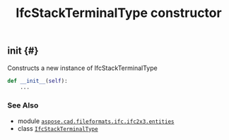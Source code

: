 ﻿---
title: IfcStackTerminalType constructor
second_title: Aspose.CAD for Python via .NET API References
description: 
type: docs
weight: 10
url: /python-net/aspose.cad.fileformats.ifc.ifc2x3.entities/ifcstackterminaltype/__init__/
is_root: false
---

## __init__ {#}

Constructs a new instance of IfcStackTerminalType



```python
def __init__(self):
    ...
```





### See Also
* module [`aspose.cad.fileformats.ifc.ifc2x3.entities`](../../)
* class [`IfcStackTerminalType`](/cad/python-net/aspose.cad.fileformats.ifc.ifc2x3.entities/ifcstackterminaltype)
